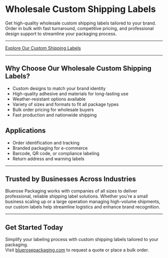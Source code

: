 # Wholesale Custom Shipping Labels

Get high-quality wholesale custom shipping labels tailored to your brand. Order in bulk with fast turnaround, competitive pricing, and professional design support to streamline your packaging process.

---

[Explore Our Custom Shipping Labels](https://www.bluerosepackaging.com/product-category/custom-products/shipping-labels/)

---

## Why Choose Our Wholesale Custom Shipping Labels?

- Custom designs to match your brand identity  
- High-quality adhesive and materials for long-lasting use  
- Weather-resistant options available  
- Variety of sizes and formats to fit all package types  
- Bulk order pricing for wholesale buyers  
- Fast production and nationwide shipping  

## Applications

- Order identification and tracking  
- Branded packaging for e-commerce  
- Barcode, QR code, or compliance labeling  
- Return address and warning labels  

---

## Trusted by Businesses Across Industries

Bluerose Packaging works with companies of all sizes to deliver professional, reliable shipping label solutions. Whether you're a small business scaling up or a large operation managing high-volume shipments, our custom labels help streamline logistics and enhance brand recognition.

---

## Get Started Today

Simplify your labeling process with custom shipping labels tailored to your packaging.  
Visit [bluerosepackaging.com](https://www.bluerosepackaging.com) to request a quote or place a bulk order.

